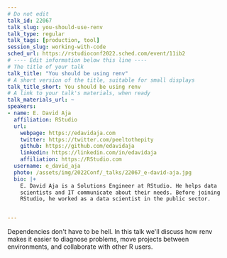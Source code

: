 ```yaml
---
# Do not edit
talk_id: 22067
talk_slug: you-should-use-renv
talk_type: regular
talk_tags: [production, tool]
session_slug: working-with-code
sched_url: https://rstudioconf2022.sched.com/event/11ib2
# ---- Edit information below this line ----
# The title of your talk
talk_title: "You should be using renv"
# A short version of the title, suitable for small displays
talk_title_short: You should be using renv
# A link to your talk's materials, when ready
talk_materials_url: ~
speakers:
- name: E. David Aja
  affiliation: RStudio
  url:
    webpage: https://edavidaja.com
    twitter: https://twitter.com/peeltothepity
    github: https://github.com/edavidaja
    linkedin: https://linkedin.com/in/edavidaja
    affiliation: https://RStudio.com
  username: e_david_aja
  photo: /assets/img/2022Conf/_talks/22067_e-david-aja.jpg
  bio: |+
    E. David Aja is a Solutions Engineer at RStudio. He helps data
    scientists and IT communicate about their needs. Before joining
    RStudio, he worked as a data scientist in the public sector.


---
```


<!-- ABSTRACT ----
Please write abstract below. You may use simple markdown (links, code style, bold, italics)
-->

Dependencies don't have to be hell. In this talk we'll discuss how renv makes it
easier to diagnose problems, move projects between environments, and collaborate
with other R users.
